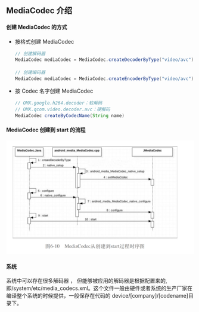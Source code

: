 ## MediaCodec 介绍

#### 创建 MediaCodec 的⽅式

- 按格式创建 MediaCodec

  ```java
  // 创建解码器
  MediaCodec mediaCodec = MediaCodec.createDecoderByType("video/avc");

  // 创建编码器
  MediaCodec mediaCodec = MediaCodec.createEncoderByType("video/avc");
  ```

- 按 Codec 名字创建 MediaCodec

  ```java
  // OMX.google.h264.decoder：软解码
  // OMX.qcom.video.decoder.avc：硬解码
  MediaCodec createByCodecName(String name)
  ```

#### MediaCodec 创建到 start 的流程

![](./imgs/mediacodec_1.png)

#### 系统

系统中可以存在很多解码器 ， 但能够被应⽤的解码器是根据配置来的,即/system/etc/media_codecs.xml。这个⽂件⼀般由硬件或者系统的⽣产⼚家在编译整个系统的时候提供，⼀般保存在代码的 device/[company]/[codename]⽬录下。
